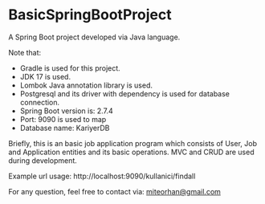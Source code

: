 # BasicSpringBootProject
A Spring Boot project developed via Java language. 

Note that:
  - Gradle is used for this project.
  - JDK 17 is used.
  - Lombok Java annotation library is used.
  - Postgresql and its driver with dependency is used for database connection.
  - Spring Boot version is: 2.7.4
  - Port: 9090 is used to map
  - Database name: KariyerDB

Briefly, this is an basic job application program which consists of User, Job and Application entities and its basic operations.
MVC and CRUD are used during development.

Example url usage:
http://localhost:9090/kullanici/findall

For any question, feel free to contact via: miteorhan@gmail.com
